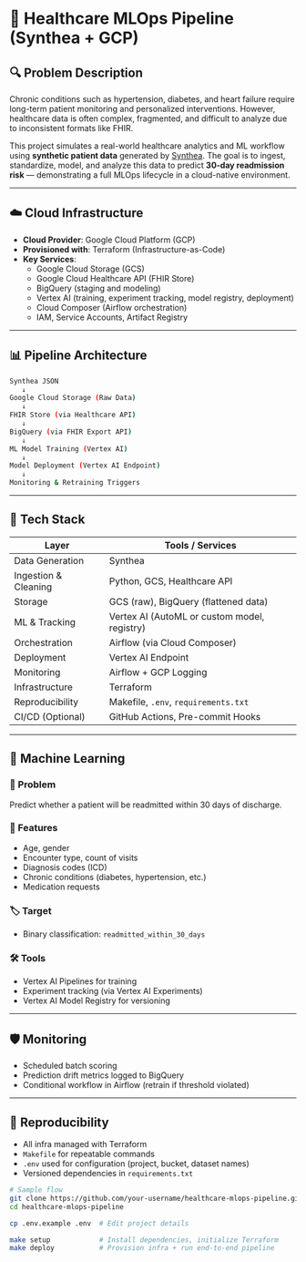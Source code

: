 # 🏥 Healthcare MLOps Pipeline (Synthea + GCP)

## 🔍 Problem Description

Chronic conditions such as hypertension, diabetes, and heart failure require long-term patient monitoring and personalized interventions. However, healthcare data is often complex, fragmented, and difficult to analyze due to inconsistent formats like FHIR.

This project simulates a real-world healthcare analytics and ML workflow using **synthetic patient data** generated by [Synthea](https://github.com/synthetichealth/synthea). The goal is to ingest, standardize, model, and analyze this data to predict **30-day readmission risk** — demonstrating a full MLOps lifecycle in a cloud-native environment.

---

## ☁️ Cloud Infrastructure

- **Cloud Provider**: Google Cloud Platform (GCP)
- **Provisioned with**: Terraform (Infrastructure-as-Code)
- **Key Services**:
  - Google Cloud Storage (GCS)
  - Google Cloud Healthcare API (FHIR Store)
  - BigQuery (staging and modeling)
  - Vertex AI (training, experiment tracking, model registry, deployment)
  - Cloud Composer (Airflow orchestration)
  - IAM, Service Accounts, Artifact Registry

---

## 📊 Pipeline Architecture

```bash
Synthea JSON
   ↓
Google Cloud Storage (Raw Data)
   ↓
FHIR Store (via Healthcare API)
   ↓
BigQuery (via FHIR Export API)
   ↓
ML Model Training (Vertex AI)
   ↓
Model Deployment (Vertex AI Endpoint)
   ↓
Monitoring & Retraining Triggers

```
---

## 🧰 Tech Stack

| Layer                | Tools / Services                              |
|---------------------|------------------------------------------------|
| Data Generation      | Synthea                                       |
| Ingestion & Cleaning | Python, GCS, Healthcare API                   |
| Storage              | GCS (raw), BigQuery (flattened data)          |
| ML & Tracking        | Vertex AI (AutoML or custom model, registry)  |
| Orchestration        | Airflow (via Cloud Composer)                  |
| Deployment           | Vertex AI Endpoint                            |
| Monitoring           | Airflow + GCP Logging                         |
| Infrastructure       | Terraform                                     |
| Reproducibility      | Makefile, `.env`, `requirements.txt`          |
| CI/CD (Optional)     | GitHub Actions, Pre-commit Hooks              |

---

## 🧪 Machine Learning

### 🎯 Problem
Predict whether a patient will be readmitted within 30 days of discharge.

### 🧾 Features
- Age, gender
- Encounter type, count of visits
- Diagnosis codes (ICD)
- Chronic conditions (diabetes, hypertension, etc.)
- Medication requests

### 🏷️ Target
- Binary classification: `readmitted_within_30_days`

### 🛠 Tools
- Vertex AI Pipelines for training
- Experiment tracking (via Vertex AI Experiments)
- Vertex AI Model Registry for versioning

---

## 🛡️ Monitoring

- Scheduled batch scoring
- Prediction drift metrics logged to BigQuery
- Conditional workflow in Airflow (retrain if threshold violated)

---

## 🔁 Reproducibility

- All infra managed with Terraform
- `Makefile` for repeatable commands
- `.env` used for configuration (project, bucket, dataset names)
- Versioned dependencies in `requirements.txt`

```bash
# Sample flow
git clone https://github.com/your-username/healthcare-mlops-pipeline.git
cd healthcare-mlops-pipeline

cp .env.example .env  # Edit project details

make setup            # Install dependencies, initialize Terraform
make deploy           # Provision infra + run end-to-end pipeline
